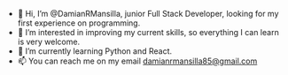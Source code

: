 - 👋 Hi, I’m @DamianRMansilla, junior Full Stack Developer, looking for my first experience on programming.
- 👀 I’m interested in improving my current skills, so everything I can learn is very welcome.
- 🌱 I’m currently learning Python and React.
- 📫 You can reach me on my email damianrmansilla85@gmail.com

<!---
DamianRMansilla/DamianRMansilla is a ✨ special ✨ repository because its `README.md` (this file) appears on your GitHub profile.
You can click the Preview link to take a look at your changes.
--->


